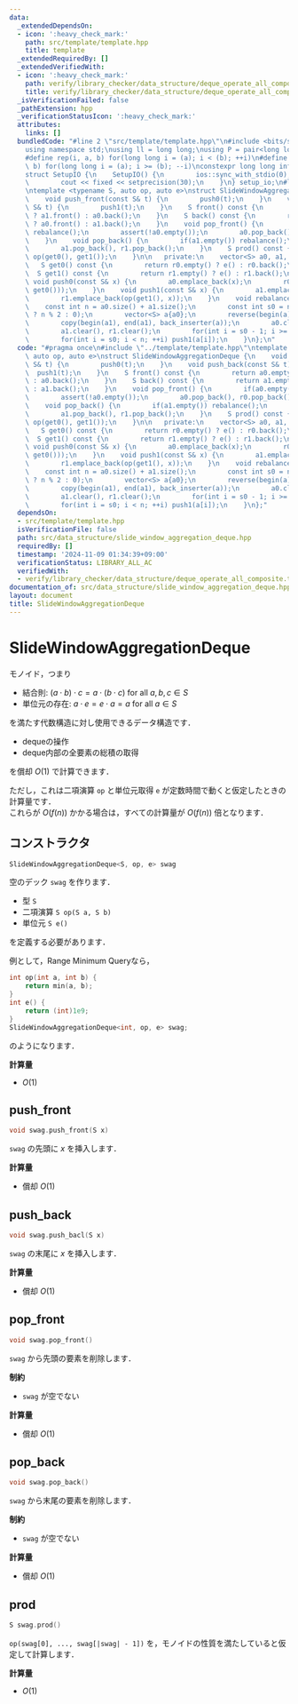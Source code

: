 ```yaml
---
data:
  _extendedDependsOn:
  - icon: ':heavy_check_mark:'
    path: src/template/template.hpp
    title: template
  _extendedRequiredBy: []
  _extendedVerifiedWith:
  - icon: ':heavy_check_mark:'
    path: verify/library_checker/data_structure/deque_operate_all_composite.test.cpp
    title: verify/library_checker/data_structure/deque_operate_all_composite.test.cpp
  _isVerificationFailed: false
  _pathExtension: hpp
  _verificationStatusIcon: ':heavy_check_mark:'
  attributes:
    links: []
  bundledCode: "#line 2 \"src/template/template.hpp\"\n#include <bits/stdc++.h>\n\
    using namespace std;\nusing ll = long long;\nusing P = pair<long long, long long>;\n\
    #define rep(i, a, b) for(long long i = (a); i < (b); ++i)\n#define rrep(i, a,\
    \ b) for(long long i = (a); i >= (b); --i)\nconstexpr long long inf = 4e18;\n\
    struct SetupIO {\n    SetupIO() {\n        ios::sync_with_stdio(0);\n        cin.tie(0);\n\
    \        cout << fixed << setprecision(30);\n    }\n} setup_io;\n#line 3 \"src/data_structure/slide_window_aggregation_deque.hpp\"\
    \ntemplate <typename S, auto op, auto e>\nstruct SlideWindowAggregationDeque {\n\
    \    void push_front(const S& t) {\n        push0(t);\n    }\n    void push_back(const\
    \ S& t) {\n        push1(t);\n    }\n    S front() const {\n        return a0.empty()\
    \ ? a1.front() : a0.back();\n    }\n    S back() const {\n        return a1.empty()\
    \ ? a0.front() : a1.back();\n    }\n    void pop_front() {\n        if(a0.empty())\
    \ rebalance();\n        assert(!a0.empty());\n        a0.pop_back(), r0.pop_back();\n\
    \    }\n    void pop_back() {\n        if(a1.empty()) rebalance();\n        assert(!a1.empty());\n\
    \        a1.pop_back(), r1.pop_back();\n    }\n    S prod() const {\n        return\
    \ op(get0(), get1());\n    }\n\n   private:\n    vector<S> a0, a1, r0, r1;\n \
    \   S get0() const {\n        return r0.empty() ? e() : r0.back();\n    }\n  \
    \  S get1() const {\n        return r1.empty() ? e() : r1.back();\n    }\n   \
    \ void push0(const S& x) {\n        a0.emplace_back(x);\n        r0.emplace_back(op(x,\
    \ get0()));\n    }\n    void push1(const S& x) {\n        a1.emplace_back(x);\n\
    \        r1.emplace_back(op(get1(), x));\n    }\n    void rebalance() {\n    \
    \    const int n = a0.size() + a1.size();\n        const int s0 = n / 2 + (a0.empty()\
    \ ? n % 2 : 0);\n        vector<S> a{a0};\n        reverse(begin(a), end(a));\n\
    \        copy(begin(a1), end(a1), back_inserter(a));\n        a0.clear(), r0.clear();\n\
    \        a1.clear(), r1.clear();\n        for(int i = s0 - 1; i >= 0; --i) push0(a[i]);\n\
    \        for(int i = s0; i < n; ++i) push1(a[i]);\n    }\n};\n"
  code: "#pragma once\n#include \"../template/template.hpp\"\ntemplate <typename S,\
    \ auto op, auto e>\nstruct SlideWindowAggregationDeque {\n    void push_front(const\
    \ S& t) {\n        push0(t);\n    }\n    void push_back(const S& t) {\n      \
    \  push1(t);\n    }\n    S front() const {\n        return a0.empty() ? a1.front()\
    \ : a0.back();\n    }\n    S back() const {\n        return a1.empty() ? a0.front()\
    \ : a1.back();\n    }\n    void pop_front() {\n        if(a0.empty()) rebalance();\n\
    \        assert(!a0.empty());\n        a0.pop_back(), r0.pop_back();\n    }\n\
    \    void pop_back() {\n        if(a1.empty()) rebalance();\n        assert(!a1.empty());\n\
    \        a1.pop_back(), r1.pop_back();\n    }\n    S prod() const {\n        return\
    \ op(get0(), get1());\n    }\n\n   private:\n    vector<S> a0, a1, r0, r1;\n \
    \   S get0() const {\n        return r0.empty() ? e() : r0.back();\n    }\n  \
    \  S get1() const {\n        return r1.empty() ? e() : r1.back();\n    }\n   \
    \ void push0(const S& x) {\n        a0.emplace_back(x);\n        r0.emplace_back(op(x,\
    \ get0()));\n    }\n    void push1(const S& x) {\n        a1.emplace_back(x);\n\
    \        r1.emplace_back(op(get1(), x));\n    }\n    void rebalance() {\n    \
    \    const int n = a0.size() + a1.size();\n        const int s0 = n / 2 + (a0.empty()\
    \ ? n % 2 : 0);\n        vector<S> a{a0};\n        reverse(begin(a), end(a));\n\
    \        copy(begin(a1), end(a1), back_inserter(a));\n        a0.clear(), r0.clear();\n\
    \        a1.clear(), r1.clear();\n        for(int i = s0 - 1; i >= 0; --i) push0(a[i]);\n\
    \        for(int i = s0; i < n; ++i) push1(a[i]);\n    }\n};"
  dependsOn:
  - src/template/template.hpp
  isVerificationFile: false
  path: src/data_structure/slide_window_aggregation_deque.hpp
  requiredBy: []
  timestamp: '2024-11-09 01:34:39+09:00'
  verificationStatus: LIBRARY_ALL_AC
  verifiedWith:
  - verify/library_checker/data_structure/deque_operate_all_composite.test.cpp
documentation_of: src/data_structure/slide_window_aggregation_deque.hpp
layout: document
title: SlideWindowAggregationDeque
---
```


# SlideWindowAggregationDeque

モノイド，つまり

- 結合則: $(a \cdot b) \cdot c = a \cdot (b \cdot c)$ for all $a, b, c \in S$
- 単位元の存在: $a \cdot e = e \cdot a = a$ for all $a \in S$

を満たす代数構造に対し使用できるデータ構造です．

- dequeの操作
- deque内部の全要素の総積の取得

を償却 $O(1)$ で計算できます．

ただし，これは二項演算 `op` と単位元取得 `e` が定数時間で動くと仮定したときの計算量です．<br>
これらが $O(f(n))$ かかる場合は，すべての計算量が $O(f(n))$ 倍となります．

## コンストラクタ

```cpp
SlideWindowAggregationDeque<S, op, e> swag
```

空のデック `swag` を作ります．

- 型 `S`
- 二項演算 `S op(S a, S b)`
- 単位元 `S e()`

を定義する必要があります．

例として，Range Minimum Queryなら，

```cpp
int op(int a, int b) {
    return min(a, b);
}
int e() {
    return (int)1e9;
}
SlideWindowAggregationDeque<int, op, e> swag;
```

のようになります．

**計算量**

- $O(1)$

## push_front

```cpp
void swag.push_front(S x)
```

`swag` の先頭に $x$ を挿入します．

**計算量**

- 償却 $O(1)$

## push_back

```cpp
void swag.push_bacl(S x)
```

`swag` の末尾に $x$ を挿入します．

**計算量**

- 償却 $O(1)$

## pop_front

```cpp
void swag.pop_front()
```

`swag` から先頭の要素を削除します．

**制約**

- `swag` が空でない

**計算量**

- 償却 $O(1)$

## pop_back

```cpp
void swag.pop_back()
```

`swag` から末尾の要素を削除します．

**制約**

- `swag` が空でない

**計算量**

- 償却 $O(1)$

## prod

```cpp
S swag.prod()
```

`op(swag[0], ..., swag[|swag| - 1])` を，モノイドの性質を満たしていると仮定して計算します．

**計算量**

- $O(1)$